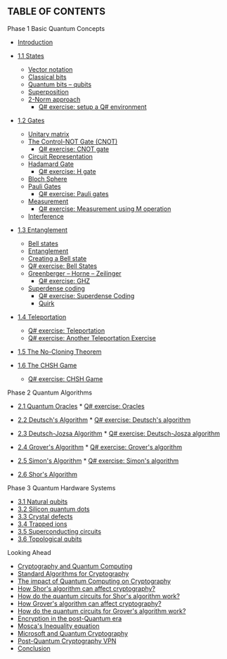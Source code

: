## TABLE OF CONTENTS

Phase 1 Basic Quantum Concepts

* [Introduction](./README.md)

* [1.1 States](./1-Basic_Quantum_Concepts/1-States.ipynb)
    * [Vector notation](./1-Basic_Quantum_Concepts/1-States.ipynb#vectornotation)
    * [Classical bits](./1-Basic_Quantum_Concepts/1-States.ipynb#classicalbits)
    * [Quantum bits – qubits](./1-Basic_Quantum_Concepts/1-States.ipynb#quantumbits)   
    * [Superposition](./1-Basic_Quantum_Concepts/1-States.ipynb#superposition)   
    * [2-Norm approach](./1-Basic_Quantum_Concepts/1-States.ipynb#normapproach)
        * [Q# exercise: setup a Q# environment](./1-Basic_Quantum_Concepts/1-States.ipynb#qexercise)

* [1.2 Gates](./1-Basic_Quantum_Concepts/2-Gates.ipynb)
   * [Unitary matrix](./1-Basic_Quantum_Concepts/2-Gates.ipynb#unitarymatrix)
   * [The Control-NOT Gate (CNOT)](./1-Basic_Quantum_Concepts/2-Gates.ipynb#cnot)
       * [Q# exercise: CNOT gate](./1-Basic_Quantum_Concepts/2-Gates.ipynb#qcnot)
   * [Circuit Representation](./1-Basic_Quantum_Concepts/2-Gates.ipynb#circuit)
   * [Hadamard Gate](./1-Basic_Quantum_Concepts/2-Gates.ipynb#hadamard)
       * [Q# exercise: H gate](./1-Basic_Quantum_Concepts/2-Gates.ipynb#qh)
   * [Bloch Sphere](./1-Basic_Quantum_Concepts/2-Gates.ipynb#boch)
   * [Pauli Gates](./1-Basic_Quantum_Concepts/2-Gates.ipynb#pauli)
       * [Q# exercise: Pauli gates](./1-Basic_Quantum_Concepts/2-Gates.ipynb#qpauli)
   * [Measurement](./1-Basic_Quantum_Concepts/2-Gates.ipynb#measurement)
       * [Q# exercise: Measurement using M operation](./1-Basic_Quantum_Concepts/2-Gates.ipynb#qmeasurement)
   * [Interference](./1-Basic_Quantum_Concepts/2-Gates.ipynb#interference)

* [1.3 Entanglement](./1-Basic_Quantum_Concepts/3-Entanglement.ipynb)
   * [Bell states](./1-Basic_Quantum_Concepts/3-Entaglement.ipynb#bell)
   * [Entanglement](./1-Basic_Quantum_Concepts/3-Entaglement.ipynb#entanglement)
   * [Creating a Bell state](./1-Basic_Quantum_Concepts/3-Entaglement.ipynb#creating)
   * [Q# exercise: Bell States](./1-Basic_Quantum_Concepts/3-Entaglement.ipynb#qbell)
   * [Greenberger – Horne – Zeilinger](./1-Basic_Quantum_Concepts/3-Entaglement.ipynb#ghz)
       * [Q# exercise: GHZ](./1-Basic_Quantum_Concepts/3-Entaglement.ipynb#qghz)
   * [Superdense coding](./1-Basic_Quantum_Concepts/3-Entaglement.ipynb#superdense)
       * [Q# exercise: Superdense Coding](./1-Basic_Quantum_Concepts/3-Entaglement.ipynb#qsuperdense)
       * [Quirk](./1-Basic_Quantum_Concepts/3-Entaglement.ipynb#quirk)

* [1.4 Teleportation](./1-Basic_Quantum_Concepts/4-Teleportation.ipynb)
    * [Q# exercise: Teleportation](./1-Basic_Quantum_Concepts/4-Teleportation.ipynb#qtransformation)
    * [Q# exercise: Another Teleportation Exercise](./1-Basic_Quantum_Concepts/4-Teleportation.ipynb#qtransformation2)

* [1.5 The No-Cloning Theorem](./1-Basic_Quantum_Concepts/5-No-Cloning_Theorem.ipynb)

* [1.6 The CHSH Game](./1-Basic_Quantum_Concepts/6-CHSH_Game.ipynb)
    * [Q# exercise: CHSH Game](./1-Basic_Quantum_Concepts/6-CHSH_Game.ipynb#qchsh)

Phase 2 Quantum Algorithms
* [2.1 Quantum Oracles](./2-Quantum_Algorithms/1-Quantum_Oracles.ipynb)
       * [Q# exercise: Oracles](./2-Quantum_Algorithms/1-Quantum_Oracles.ipynb#qexercise)

* [2.2 Deutsch's Algorithm](./2-Quantum_Algorithms/2-Deutsch_s_Algorithm.ipynb)
       * [Q# exercise: Deutsch's algorithm](./2-Quantum_Algorithms/2-Deutsch_s_Algorithm.ipynb#qex)

* [2.3 Deutsch-Jozsa Algorithm](./2-Quantum_Algorithms/3-Deutsch-Jozsa_Algorithm.ipynb)
       * [Q# exercise: Deutsch-Josza algorithm](./2-Quantum_Algorithms/3-Deutsch-Jozsa_Algorithm.ipynb#qex)

* [2.4 Grover's Algorithm](./2-Quantum_Algorithms/4-Grover_s_Algorithm.ipynb)
       * [Q# exercise: Grover's algorithm](./2-Quantum_Algorithms/4-Grover_s_Algorithm.ipynb#qex)

* [2.5 Simon's Algorithm](./2-Quantum_Algorithms/5-Simon_s_Algorithm.ipynb)
       * [Q# exercise: Simon's algorithm](./2-Quantum_Algorithms/5-Simon_s_Algorithm.ipynb#qex)

* [2.6 Shor's Algorithm](./2-Quantum_Algorithms/6-Shor_s_Algorithm.ipynb)

Phase 3 Quantum Hardware Systems
* [3.1 Natural qubits](./3-Quantum_Hardware_Systems/1-Natural_Qubits.ipynb)
* [3.2 Silicon quantum dots](./3-Quantum_Hardware_Systems/2-Silicon_Quantum_Dots.ipynb)
* [3.3 Crystal defects](./3-Quantum_Hardware_Systems/3-Crystal_Defects.ipynb)
* [3.4 Trapped ions](./3-Quantum_Hardware_Systems/4-Trapped_Ions.ipynb)
* [3.5 Superconducting circuits](./3-Quantum_Hardware_Systems/5-Superconductin_Circuits.ipynb)
* [3.6 Topological qubits](./3-Quantum_Hardware_Systems/6-Topological_Qubits.ipynb)

Looking Ahead
* [Cryptography and Quantum Computing](./LOOKING_AHEAD/1-Cryptography.ipynb)
* [Standard Algorithms for Cryptography]()
* [The impact of Quantum Computing on Cryptography]()
* [How Shor's algorithm can affect cryptography?]()
* [How do the quantum circuits for Shor's algorithm work?]()
* [How Grover's algorithm can affect cryptography?]()
* [How do the quantum circuits for Grover's algorithm work?]()
* [Encryption in the post-Quantum era]()
* [Mosca's Inequality equation]()
* [Microsoft and Quantum Cryptography]()
* [Post-Quantum Cryptography VPN]()
* [Conclusion]()
